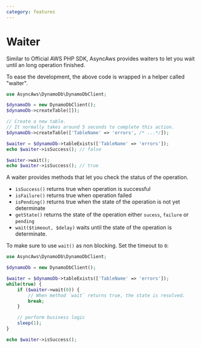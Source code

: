 ```yaml
---
category: features
---
```


# Waiter

Similar to Official AWS PHP SDK, AsyncAws provides waiters to let you wait
until an long operation finished.

To ease the development, the above code is wrapped in a helper called "waiter".

```php
use AsyncAws\DynamoDb\DynamoDbClient;

$dynamoDb = new DynamoDbClient();
$dynamoDb->createTable([]);

// Create a new table.
// It normally takes around 5 seconds to complete this action.
$dynamoDb->createTable(['TableName' => 'errors', /* ...*/]);

$waiter = $dynamoDb->tableExists(['TableName' => 'errors']);
echo $waiter->isSuccess(); // false

$waiter->wait();
echo $waiter->isSuccess(); // true
```

A waiter provides methods that let you check the status of the operation.
* `isSuccess()` returns true when operation is successful
* `isFailure()` returns true when operation failed
* `isPending()` returns true when the state of the operation is not yet determinate
* `getState()` returns the state of the operation either `sucess`, `failure` or `pending`
* `wait($timeout, $delay)` waits until the state of the operation is determinate.

To make sure to use `wait()` as non blocking. Set the timeout to `0`:

```php
use AsyncAws\DynamoDb\DynamoDbClient;

$dynamoDb = new DynamoDbClient();

$waiter = $dynamoDb->tableExists(['TableName' => 'errors']);
while(true) {
    if ($waiter->wait(0)) {
        // When method `wait` returns true, the state is resolved.
        break;
    }

    // perform business logic
    sleep(1);
}

echo $waiter->isSuccess();
```

